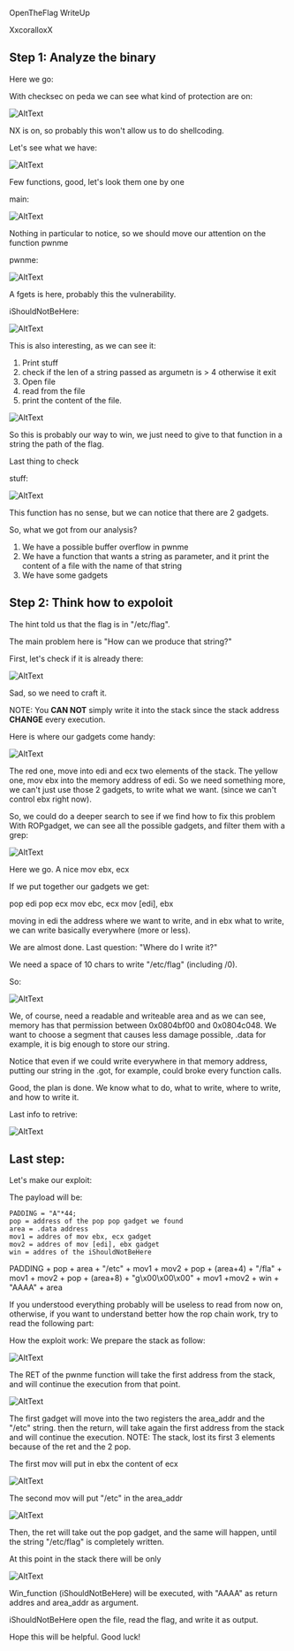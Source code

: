 OpenTheFlag WriteUp

XxcoralloxX

## Step 1: Analyze the binary

Here we go:

With checksec on peda we can see what kind of protection are on:

![AltText](https://i.gyazo.com/714cd40ebff5d544322221ac06f71707.png)

NX is on, so probably this won't allow us to do shellcoding.

Let's see what we have:

![AltText](https://i.gyazo.com/205f20c3df6300e9269b0727445d7d34.png)

Few functions, good, let's look them one by one

main:

![AltText](https://i.gyazo.com/2a037008d9eb4d64f77c88b9fd5b6599.png)

Nothing in particular to notice, so we should move our attention on the function pwnme

pwnme:

![AltText](https://i.gyazo.com/2e8bf518da3e1c08d84ccda8da90d502.png)

A fgets is here, probably this the vulnerability.

iShouldNotBeHere:

![AltText](https://i.gyazo.com/6d394616a3fecd742f950a56a4d940be.png)

This is also interesting, as we can see it:
1) Print stuff 
2) check if the len of a string passed as argumetn is > 4 otherwise it exit
3) Open  file
4) read from the file
5) print the content of the file.

![AltText](https://i.gyazo.com/9033f77e80aeec5447f535298a3894b6.png)

So this is probably our way to win, we just need to give to that function in a string the path of the flag.

Last thing to check

stuff:

![AltText](https://i.gyazo.com/fa11cafb82928a534247374dbb78b3d8.png)

This function has no sense, but we can notice that there are 2 gadgets.

So, what we got from our analysis?
1) We have a possible buffer overflow in pwnme
2) We have a function that wants a string as parameter, and it print the content of a file with the name of that string
3) We have some gadgets


## Step 2: Think how to expoloit 

The hint told us that the flag is in "/etc/flag".

The main problem here is "How can we produce that string?"

First, let's check if it is already there:

![AltText](https://i.gyazo.com/40a1a6b4c422283273bcf7a3f18cc67e.png)

Sad, so we need to craft it.

NOTE: You **CAN NOT** simply write it into the stack since the stack address **CHANGE** every execution.

Here is where our gadgets come handy:

![AltText](https://i.gyazo.com/fa11cafb82928a534247374dbb78b3d8.png)

The red one, move into edi and ecx two elements of the stack.
The yellow one, mov ebx into the memory address of edi.
So we need something more, we can't just use those 2 gadgets, to write what we want. (since we can't control ebx right now).

So, we could do a deeper search to see if we find how to fix this problem
With ROPgadget, we can see all the possible gadgets, and filter them with a grep:

![AltText](https://i.gyazo.com/8bf6e2b70c0f48b401ff4d88814d94ed.png)

Here we go. 
A nice mov ebx, ecx

If we put together our gadgets we get:

pop edi
pop ecx
mov ebc, ecx
mov [edi], ebx

moving in edi the address where we want to write, and in ebx what to write, we can write basically everywhere (more or less).

We are almost done.
Last question: "Where do I write it?"

We need a space of 10 chars to write "/etc/flag" (including /0).

So:

![AltText](https://i.gyazo.com/fcf218269f752172bb71ffd680711924.png)

We, of course, need a readable and writeable area and as we can see, memory has that permission between 0x0804bf00 and 0x0804c048.
We want to choose a segment that causes less damage possible, .data for example, it is big enough to store our string.

Notice that even if we could write everywhere in that memory address, putting our string in the .got, for example, could broke every function calls.

Good, the plan is done.
We know what to do, what to write, where to write, and how to write it.

Last info to retrive:

![AltText](https://i.gyazo.com/83050768edd4bc60b7ff55d249da7ca3.png)

## Last step:
Let's make our exploit:

The payload will be:
```
PADDING = "A"*44;
pop = address of the pop pop gadget we found
area = .data address
mov1 = addres of mov ebx, ecx gadget
mov2 = addres of mov [edi], ebx gadget
win = addres of the iShouldNotBeHere
```
PADDING + pop + area + "/etc" + mov1 + mov2 + pop + (area+4) + "/fla" + mov1 + mov2 + pop + (area+8) + "g\x00\x00\x00" + mov1 +mov2 + win + "AAAA" + area  



If you understood everything probably will be useless to read from now on, otherwise, if you want to understand better how the rop chain work, try to read the following part:

How the exploit work:
We prepare the stack as follow:

![AltText](https://i.gyazo.com/77ea80446d763dad4bc6a43741325208.png)

The RET of the pwnme function will take the first address from the stack, and will continue the execution from that point.

![AltText](https://i.gyazo.com/d92b4fabb991f46d1461b0e31214880c.png)

The first gadget will move into the two registers the area_addr and the "/etc" string.
then the return, will take again the first address from the stack and will continue the execution. 
NOTE: The stack, lost its first 3 elements because of the ret and the 2 pop.

The first mov will put in ebx the content of ecx

![AltText](https://i.gyazo.com/81648db73a54ad6c873987ab1eec018a.png)

The second mov will put "/etc" in the area_addr

![AltText](https://i.gyazo.com/fa2a3f5c0ea8030a20eabcd47903378a.png)

Then, the ret will take out the pop gadget, and the same will happen, until the string
"/etc/flag" is completely written.

At this point in the stack there will be only 

![AltText](https://i.gyazo.com/56efcea57c8bc6fc09b12dcb3482f6db.png)

Win_function (iShouldNotBeHere) will be executed, with "AAAA" as return addres and area_addr as argument.

iShouldNotBeHere open the file, read the flag, and write it as output.

Hope this will be helpful. 
Good luck!
